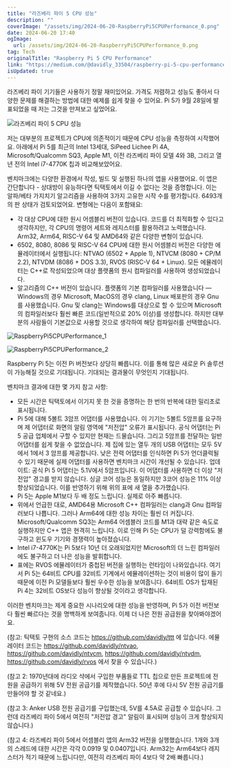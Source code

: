 ```yaml
---
title: "라즈베리 파이 5 CPU 성능"
description: ""
coverImage: "/assets/img/2024-06-20-RaspberryPi5CPUPerformance_0.png"
date: 2024-06-20 17:40
ogImage:
  url: /assets/img/2024-06-20-RaspberryPi5CPUPerformance_0.png
tag: Tech
originalTitle: "Raspberry Pi 5 CPU Performance"
link: "https://medium.com/@davidly_33504/raspberry-pi-5-cpu-performance-2d019aa6c0df"
isUpdated: true
---
```


라즈베리 파이 기기들은 사용하기 정말 재미있어요. 가격도 저렴하고 성능도 좋아서 다양한 문제를 해결하는 방법에 대한 예제를 쉽게 찾을 수 있어요. Pi 5가 9월 28일에 발표되었을 때 저는 그것을 만져보고 싶었어요.

![라즈베리 파이 5 CPU 성능](/assets/img/2024-06-20-RaspberryPi5CPUPerformance_0.png)

저는 대부분의 프로젝트가 CPU에 의존적이기 때문에 CPU 성능을 측정하여 시작했어요. 아래에서 Pi 5를 최근의 Intel 13세대, SiPeed Lichee Pi 4A, Microsoft/Qualcomm SQ3, Apple M1, 이전 라즈베리 파이 모델 4와 3B, 그리고 열년 전의 Intel i7-4770K 칩과 비교해보았어요.

벤치마크에는 다양한 환경에서 작성, 빌드 및 실행된 하나의 앱을 사용했어요. 이 앱은 간단합니다 - 상대방이 유능하다면 틱택토에서 이길 수 없다는 것을 증명합니다. 이는 알파/베타 가지치기 알고리즘을 사용하여 3가지 고유한 시작 수를 평가합니다. 6493개의 판 상태가 검토되었어요. 변형에는 다음이 포함돼요:

<!-- cozy-coder - 수평 -->

<ins class="adsbygoogle"
     style="display:block"
     data-ad-client="ca-pub-4877378276818686"
     data-ad-slot="1107185301"
     data-ad-format="auto"
     data-full-width-responsive="true"></ins>

<script>
     (adsbygoogle = window.adsbygoogle || []).push({});
</script>

- 각 대상 CPU에 대한 원시 어셈블리 버전이 있습니다. 코드를 더 최적화할 수 있다고 생각하지만, 각 CPU의 명령어 세트와 레지스터를 활용하려고 노력했습니다. Arm32, Arm64, RISC-V 64 및 AMD64와 같은 다양한 변형이 있습니다.
- 6502, 8080, 8086 및 RISC-V 64 CPU에 대한 원시 어셈블리 버전은 다양한 에뮬레이터에서 실행됩니다: NTVAO (6502 + Apple 1), NTVCM (8080 + CP/M 2.2), NTVDM (8086 + DOS 3.3), RVOS (RISC-V 64 + Linux). 모든 에뮬레이터는 C++로 작성되었으며 대상 플랫폼의 원시 컴파일러를 사용하여 생성되었습니다.
- 알고리즘의 C++ 버전이 있습니다. 플랫폼의 기본 컴파일러를 사용했습니다 — Windows의 경우 Microsoft, MacOS의 경우 clang, Linux 배포판의 경우 Gnu를 사용했습니다. Gnu 및 clang는 Windows를 대상으로 할 수 있으며 Microsoft의 컴파일러보다 훨씬 빠른 코드(일반적으로 20% 이상)를 생성합니다. 하지만 대부분의 사람들이 기본값으로 사용할 것으로 생각하여 해당 컴파일러를 선택했습니다.

![RaspberryPi5CPUPerformance_1](/assets/img/2024-06-20-RaspberryPi5CPUPerformance_1.png)

![RaspberryPi5CPUPerformance_2](/assets/img/2024-06-20-RaspberryPi5CPUPerformance_2.png)

Raspberry Pi 5는 이전 Pi 버전보다 상당히 빠릅니다. 이를 통해 많은 새로운 Pi 솔루션이 가능해질 것으로 기대됩니다. 기대되는 결과물이 무엇인지 기대됩니다.

<!-- cozy-coder - 수평 -->

<ins class="adsbygoogle"
     style="display:block"
     data-ad-client="ca-pub-4877378276818686"
     data-ad-slot="1107185301"
     data-ad-format="auto"
     data-full-width-responsive="true"></ins>

<script>
     (adsbygoogle = window.adsbygoogle || []).push({});
</script>

벤치마크 결과에 대한 몇 가지 참고 사항:

- 모든 시간은 틱택토에서 이기지 못 한 것을 증명하는 한 번의 반복에 대한 밀리초로 표시됩니다.
- Pi 5에 대해 5볼트 3암프 어댑터를 사용했습니다. 이 기기는 5볼트 5암프를 요구하며 제 어댑터로 화면의 알림 영역에 "저전압" 오류가 표시됩니다. 공식 어댑터는 Pi 5 공급 업체에서 구할 수 있지만 현재는 드물습니다. 그리고 5암프를 전달하는 일반 어댑터를 쉽게 찾을 수 없었습니다. 제 집에 있는 열두 개의 USB 어댑터는 모두 5V에서 1에서 3 암프를 제공합니다. 낮은 전력 어댑터를 인식하면 Pi 5가 언더클럭될 수 있기 때문에 실제 어댑터를 사용하면 벤치마크 시간이 개선될 수 있습니다. 업데이트: 공식 Pi 5 어댑터는 5.1V에서 5암프입니다. 이 어댑터를 사용하면 더 이상 "저전압" 경고를 받지 않습니다. 싱글 코어 성능은 동일하지만 3코어 성능은 11% 이상 향상되었습니다. 이를 반영하기 위해 위의 표에 새 열을 추가했습니다.
- Pi 5는 Apple M1보다 두 배 정도 느립니다. 실제로 아주 빠릅니다.
- 위에서 언급한 대로, AMD64용 Microsoft C++ 컴파일러는 clang과 Gnu 컴파일러보다 나쁩니다. 그러나 Arm64에 대한 성능 차이는 훨씬 더 커집니다. Microsoft/Qualcomm SQ3는 Arm64 어셈블러 코드를 M1과 대략 같은 속도로 실행하지만 C++ 앱은 현격히 느립니다. 이로 인해 Pi 5는 CPU가 덜 강력함에도 불구하고 윈도우 기기와 경쟁력이 높아졌습니다.
- Intel i7-4770K는 Pi 5보다 10년 더 오래되었지만 Microsoft의 더 느린 컴파일러에도 불구하고 더 나은 성능을 발휘합니다.
- 표에는 RVOS 에뮬레이터가 중첩된 버전을 실행하는 런타임이 나와있습니다. 여기서 Pi 5는 64비트 CPU를 32비트 기계에서 에뮬레이션하는 것이 비용이 많이 들기 때문에 이전 Pi 모델들보다 훨씬 우수한 성능을 보여줍니다. 64비트 OS가 탑재된 Pi 4는 32비트 OS보다 성능이 향상될 것이라고 생각합니다.

이러한 벤치마크는 제게 중요한 시나리오에 대한 성능을 반영하며, Pi 5가 이전 버전보다 훨씬 빠르다는 것을 명백하게 보여줍니다. 이제 더 나은 전원 공급원을 찾아봐야겠어요.

(참고: 틱택토 구현의 소스 코드는 https://github.com/davidly/ttt 에 있습니다. 에뮬레이터 코드는 https://github.com/davidly/ntvao, https://github.com/davidly/ntvcm, https://github.com/davidly/ntvdm, https://github.com/davidly/rvos 에서 찾을 수 있습니다.)

<!-- cozy-coder - 수평 -->

<ins class="adsbygoogle"
     style="display:block"
     data-ad-client="ca-pub-4877378276818686"
     data-ad-slot="1107185301"
     data-ad-format="auto"
     data-full-width-responsive="true"></ins>

<script>
     (adsbygoogle = window.adsbygoogle || []).push({});
</script>

(참고 2: 1970년대에 라디오 샥에서 구입한 부품들로 TTL 칩으로 만든 프로젝트에 전원을 공급하기 위해 5V 전원 공급기를 제작했습니다. 50년 후에 다시 5V 전원 공급기를 만들어야 할 것 같네요.)

(참고 3: Anker USB 전원 공급기를 구입했는데, 5V를 4.5A로 공급할 수 있습니다. 그런데 라즈베리 파이 5에서 여전히 "저전압 경고" 알림이 표시되며 성능이 크게 향상되지 않습니다.)

(참고 4: 라즈베리 파이 5에서 어셈블리 앱의 Arm32 버전을 실행했습니다. 1개와 3개의 스레드에 대한 시간은 각각 0.0919 및 0.0407입니다. Arm32는 Arm64보다 레지스터가 적기 때문에 느립니다만, 여전히 라즈베리 파이 4보다 약 2배 빠릅니다.)
